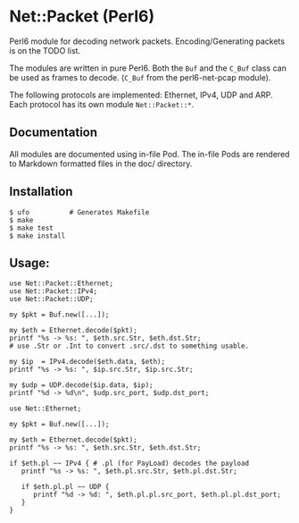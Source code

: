 # Net::Packet (Perl6)

Perl6 module for decoding network packets. Encoding/Generating packets is on the TODO list.

The modules are written in pure Perl6. Both the `Buf` and the `C_Buf` class can be used as frames to decode. (`C_Buf` from the perl6-net-pcap module).

The following protocols are implemented: Ethernet, IPv4, UDP and ARP. Each protocol has its own module `Net::Packet::*`.

## Documentation

All modules are documented using in-file Pod. The in-file Pods are rendered to Markdown formatted files in the doc/ directory.

## Installation

```
$ ufo          # Generates Makefile
$ make
$ make test
$ make install
```

## Usage:

```
use Net::Packet::Ethernet;
use Net::Packet::IPv4;
use Net::Packet::UDP;

my $pkt = Buf.new([...]);

my $eth = Ethernet.decode($pkt);
printf "%s -> %s: ", $eth.src.Str, $eth.dst.Str;
# use .Str or .Int to convert .src/.dst to something usable.

my $ip  = IPv4.decode($eth.data, $eth);
printf "%s -> %s: ", $ip.src.Str, $ip.src.Str;

my $udp = UDP.decode($ip.data, $ip);
printf "%d -> %d\n", $udp.src_port, $udp.dst_port;
```

```
use Net::Ethernet;

my $pkt = Buf.new([...]);

my $eth = Ethernet.decode($pkt);
printf "%s -> %s: ", $eth.src.Str, $eth.dst.Str;

if $eth.pl ~~ IPv4 { # .pl (for PayLoad) decodes the payload
   printf "%s -> %s: ", $eth.pl.src.Str, $eth.pl.dst.Str;
      
   if $eth.pl.pl ~~ UDP {
      printf "%d -> %d: ", $eth.pl.pl.src_port, $eth.pl.pl.dst_port;
   }
}
```

